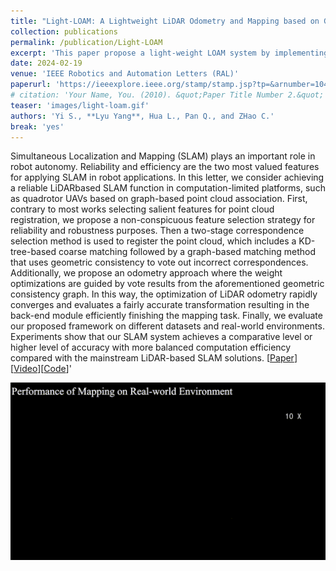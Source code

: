 ```yaml
---
title: "Light-LOAM: A Lightweight LiDAR Odometry and Mapping based on Graph-Matching"
collection: publications
permalink: /publication/Light-LOAM
excerpt: 'This paper propose a light-weight LOAM system by implementing the Graph-Matching based point clouds association. \[[Video](https://youtu.be/cdWClOPjL-4)\]\[[Code](https://github.com/BrenYi/Light-LOAM)\]'
date: 2024-02-19
venue: 'IEEE Robotics and Automation Letters (RAL)'
paperurl: 'https://ieeexplore.ieee.org/stamp/stamp.jsp?tp=&arnumber=10439642'
# citation: 'Your Name, You. (2010). &quot;Paper Title Number 2.&quot; <i>Journal 1</i>. 1(2).'
teaser: 'images/light-loam.gif'
authors: 'Yi S., **Lyu Yang**, Hua L., Pan Q., and ZHao C.'
break: 'yes'
---
```

Simultaneous Localization and Mapping (SLAM) plays an important role in robot autonomy. Reliability and efficiency are the two most valued features for applying SLAM in robot applications. In this letter, we consider achieving a reliable LiDARbased SLAM function in computation-limited platforms, such as quadrotor UAVs based on graph-based point cloud association. First, contrary to most works selecting salient features for point cloud registration, we propose a non-conspicuous feature selection strategy for reliability and robustness purposes. Then a two-stage correspondence selection method is used to register the point cloud, which includes a KD-tree-based coarse matching followed by a graph-based matching method that uses geometric consistency to vote out incorrect correspondences. Additionally, we propose an odometry approach where the weight optimizations are guided by vote results from the aforementioned geometric consistency graph. In this way, the optimization of LiDAR odometry rapidly converges and evaluates a fairly accurate transformation resulting in the back-end module efficiently finishing the mapping task. Finally, we evaluate our proposed framework on different datasets and real-world environments. Experiments show that our SLAM system achieves a comparative level or higher level of accuracy with more balanced computation efficiency compared with the mainstream LiDAR-based SLAM solutions.
\[[Paper](https://ieeexplore.ieee.org/stamp/stamp.jsp?tp=&arnumber=10439642)\]\[[Video](https://youtu.be/cdWClOPjL-4)\]\[[Code](https://github.com/BrenYi/Light-LOAM)\]'

<img style="float: center;" src="/images/light-loam.gif">
